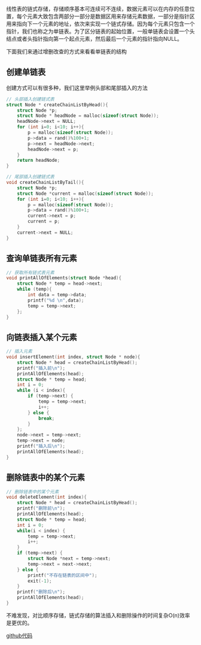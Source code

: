 
线性表的链式存储，存储顺序基本可连续可不连续，数据元素可以在内存的任意位置，每个元素大致包含两部分一部分是数据区用来存储元素数据，一部分是指针区用来指向下一个元素的地址，依次来实现一个链式存储。因为每个元素只包含一个指针，我们也称之为单链表。为了区分链表的起始位置，一般单链表会设置一个头结点或者头指针指向第一个起点元素，然后最后一个元素的指针指向NULL。

下面我们来通过增删改查的方式来看看单链表的结构

<!-- more -->

## 创建单链表

创建方式可以有很多种，我们这里举例头部和尾部插入的方法
```c
// 头部插入创建链式表
struct Node * createChainListByHead(){
    struct Node *p;
    struct Node * headNode = malloc(sizeof(struct Node));
    headNode->next = NULL;
    for (int i=0; i<10; i++){
        p = malloc(sizeof(struct Node));
        p->data = rand()%100+1;
        p->next = headNode->next;
        headNode->next = p;
    }
    return headNode;
}

// 尾部插入创建链式表
void createChainListByTail(){
    struct Node *p;
    struct Node *current = malloc(sizeof(struct Node));
    for (int i=0; i<10; i++){
        p = malloc(sizeof(struct Node));
        p->data = rand()%100+1;
        current->next = p;
        current = p;
    }
    current->next = NULL;
}
```

## 查询单链表所有元素
```c
// 获取所有链式表元素
void printAllOfElements(struct Node *head){
    struct Node * temp = head->next;
    while (temp){
        int data = temp->data;
        printf("%d \n",data);
        temp = temp->next;
    };
}
```
## 向链表插入某个元素
```c
// 插入元素
void insertElement(int index, struct Node * node){
    struct Node * head = createChainListByHead();
    printf("插入前\n");
    printAllOfElements(head);
    struct Node * temp = head;
    int i = 0;
    while (i < index){
        if (temp->next) {
            temp = temp->next;
            i++;
        } else {
            break;
        }
    };
    node->next = temp->next;
    temp->next = node;
    printf("插入后\n");
    printAllOfElements(head);
}
```

## 删除链表中的某个元素
```c
// 删除链表中的某个元素
void deleteElement(int index){
    struct Node * head = createChainListByHead();
    printf("删除前\n");
    printAllOfElements(head);
    struct Node * temp = head;
    int i = 0;
    while(i < index) {
        temp = temp->next;
        i++;
    }
    if (temp->next) {
        struct Node *next = temp->next;
        temp->next = next->next;
    } else {
        printf("不存在链表的区间中");
        exit(-1);
    }
    printf("删除后\n");
    printAllOfElements(head);
}
```

不难发现，对比顺序存储，链式存储的算法插入和删除操作的时间复杂O(n)效率是更优的。

[github代码](https://github.com/carvetime/study-arithmetic/tree/master/01-%E7%BA%BF%E6%80%A7%E8%A1%A8/02-%E7%BA%BF%E6%80%A7%E8%A1%A8-%E9%93%BE%E5%BC%8F%E5%AD%98%E5%82%A8/code)
